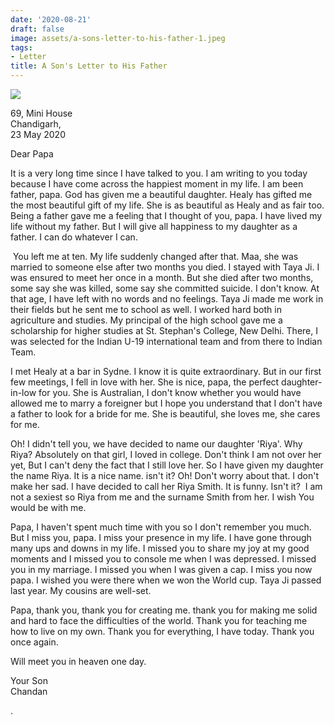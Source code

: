 ```yaml
---
date: '2020-08-21'
draft: false
image: assets/a-sons-letter-to-his-father-1.jpeg
tags:
- Letter
title: A Son's Letter to His Father
---
```

[![](https://blogger.googleusercontent.com/img/b/R29vZ2xl/AVvXsEiJTHfYINrMUzLVuFDw6a653AkkTZw6iuwKZRjam68_Hgg4vXZZf6O7_lVZAEbTg-5lQdzznHpgYqFSbvDo5xmQ48K0aKtyHIDYfR9ST8gASXdQR_cFRNocfkbxf9VWaexx92OBl-hPeDVMDKhh_tm5GHzYhCs-PFR6gLllmkBV8-kzt2bHs_LYMDeCZw/w407-h271/pexels-pixabay-261763.jpg)](https://blogger.googleusercontent.com/img/b/R29vZ2xl/AVvXsEiJTHfYINrMUzLVuFDw6a653AkkTZw6iuwKZRjam68_Hgg4vXZZf6O7_lVZAEbTg-5lQdzznHpgYqFSbvDo5xmQ48K0aKtyHIDYfR9ST8gASXdQR_cFRNocfkbxf9VWaexx92OBl-hPeDVMDKhh_tm5GHzYhCs-PFR6gLllmkBV8-kzt2bHs_LYMDeCZw/s4288/pexels-pixabay-261763.jpg)

  

69, Mini House  
Chandigarh,  
23 May 2020

  

Dear Papa

  

It is a very long time since I have talked to you. I am writing to you today because I have come across the happiest moment in my life. I am been father, papa. God has given me a beautiful daughter. Healy has gifted me the most beautiful gift of my life. She is as beautiful as Healy and as fair too. Being a father gave me a feeling that I thought of you, papa. I have lived my life without my father. But I will give all happiness to my daughter as a father. I can do whatever I can.

 You left me at ten. My life suddenly changed after that. Maa, she was married to someone else after two months you died. I stayed with Taya Ji. I was ensured to meet her once in a month. But she died after two months, some say she was killed, some say she committed suicide. I don't know. At that age, I have left with no words and no feelings. Taya Ji made me work in their fields but he sent me to school as well. I worked hard both in agriculture and studies. My principal of the high school gave me a scholarship for higher studies at St. Stephan's College, New Delhi. There, I was selected for the Indian U-19 international team and from there to Indian Team. 

I met Healy at a bar in Sydne. I know it is quite extraordinary. But in our first few meetings, I fell in love with her. She is nice, papa, the perfect daughter-in-low for you. She is Australian, I don't know whether you would have allowed me to marry a foreigner but I hope you understand that I don't have a father to look for a bride for me. She is beautiful, she loves me, she cares for me.

Oh! I didn't tell you, we have decided to name our daughter 'Riya'. Why Riya? Absolutely on that girl, I loved in college. Don't think I am not over her yet, But I can't deny the fact that I still love her. So I have given my daughter the name Riya. It is a nice name. isn't it? Oh! Don't worry about that. I don't make her sad. I have decided to call her Riya Smith. It is funny. Isn't it?  I am not a sexiest so Riya from me and the surname Smith from her. I wish You would be with me.

Papa, I haven't spent much time with you so I don't remember you much. But I miss you, papa. I miss your presence in my life. I have gone through many ups and downs in my life. I missed you to share my joy at my good moments and I missed you to console me when I was depressed. I missed you in my marriage. I missed you when I was given a cap. I miss you now papa. I wished you were there when we won the World cup. Taya Ji passed last year. My cousins are well-set. 

Papa, thank you, thank you for creating me. thank you for making me solid and hard to face the difficulties of the world. Thank you for teaching me how to live on my own. Thank you for everything, I have today. Thank you once again.

Will meet you in heaven one day.

Your Son  
Chandan

.